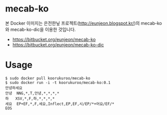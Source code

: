 # mecab-ko

본 Docker 이미지는 은전한닢 프로젝트(http://eunjeon.blogspot.kr/)의 mecab-ko와 mecab-ko-dic을 이용한 것입니다.

- https://bitbucket.org/eunjeon/mecab-ko
- https://bitbucket.org/eunjeon/mecab-ko-dic

# Usage
```
$ sudo docker pull koorukuroo/mecab-ko
$ sudo docker run -i -t koorukuroo/mecab-ko:0.1
안녕하세요
안녕	NNG,*,T,안녕,*,*,*,*
하	XSV,*,F,하,*,*,*,*
세요	EP+EF,*,F,세요,Inflect,EP,EF,시/EP/*+어요/EF/*
EOS
```
